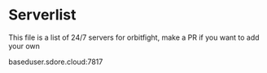# Serverlist
This file is a list of 24/7 servers for orbitfight, make a PR if you want to add your own

baseduser.sdore.cloud:7817
